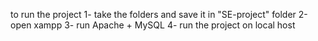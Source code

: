 to run the project 
1- take the folders and save it in "SE-project" folder
2-open xampp
3- run Apache + MySQL
4- run the project on local host

